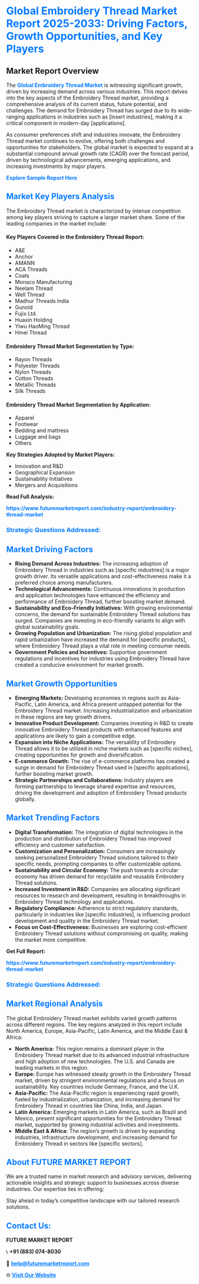 <h1 style="color: #007BFF;">Global Embroidery Thread Market Report 2025-2033: Driving Factors, Growth Opportunities, and Key Players</h1>

<section id="overview">
<h2>Market Report Overview</h2>
<p>The <a href="https://www.futuremarketreport.com/industry-report/embroidery-thread-market" style="color: #007BFF; text-decoration: none;"><strong>Global Embroidery Thread Market</strong></a> is witnessing significant growth, driven by increasing demand across various industries. This report delves into the key aspects of the Embroidery Thread market, providing a comprehensive analysis of its current status, future potential, and challenges. The demand for Embroidery Thread has surged due to its wide-ranging applications in industries such as [insert industries], making it a critical component in modern-day [applications].</p>
<p>As consumer preferences shift and industries innovate, the Embroidery Thread market continues to evolve, offering both challenges and opportunities for stakeholders. The global market is expected to expand at a substantial compound annual growth rate (CAGR) over the forecast period, driven by technological advancements, emerging applications, and increasing investments by major players.</p>
</section>

<section id="overview">
<p><a href="https://www.futuremarketreport.com/request-sample/reportId=41556" style="color: #007BFF; text-decoration: none;"><strong>Explore Sample Report Here</strong></a></p>
</section>

<section id="key-players">
<h2 style="color: #007BFF;">Market Key Players Analysis</h2>
<p>The Embroidery Thread market is characterized by intense competition among key players striving to capture a larger market share. Some of the leading companies in the market include:</p>
<h4>Key Players Covered in the Embroidery Thread Report:</h4>
<ul><li>A&amp;E</li><li>Anchor</li><li>AMANN</li><li>ACA Threads</li><li>Coats</li><li>Monaco Manufacturing</li><li>Neelam Thread</li><li>Well Thread</li><li>Madhur Threads India</li><li>Gunold</li><li>Fujix Ltd.</li><li>Huaxin Holding</li><li>Yiwu HaoMing Thread</li><li>Hmei Thread</li></ul>
<h4>Embroidery Thread Market Segmentation by Type:</h4>
<ul><li>Rayon Threads</li><li>Polyester Threads</li><li>Nylon Threads</li><li>Cotton Threads</li><li>Metallic Threads</li><li>Silk Threads</li></ul>

<h4>Embroidery Thread Market Segmentation by Application:</h4>
<ul><li>Apparel</li><li>Footwear</li><li>Bedding and mattress</li><li>Luggage and bags</li><li>Others</li></ul>
<p><strong>Key Strategies Adopted by Market Players:</strong></p>
<ul>
<li>Innovation and R&D</li>
<li>Geographical Expansion</li>
<li>Sustainability Initiatives</li>
<li>Mergers and Acquisitions</li>
</ul>
</section>

<section>
<p><strong>Read Full Analysis: </strong></p><a href="https://www.futuremarketreport.com/industry-report/embroidery-thread-market" style="color: #007BFF; text-decoration: none;"><strong>https://www.futuremarketreport.com/industry-report/embroidery-thread-market</strong></a>
<h3 style="color: #007BFF;">Strategic Questions Addressed:</h3>
</section>

<section id="driving-factors">
<h2 style="color: #007BFF;">Market Driving Factors</h2>
<ul>
<li><strong>Rising Demand Across Industries:</strong> The increasing adoption of Embroidery Thread in industries such as [specific industries] is a major growth driver. Its versatile applications and cost-effectiveness make it a preferred choice among manufacturers.</li>
<li><strong>Technological Advancements:</strong> Continuous innovations in production and application technologies have enhanced the efficiency and performance of Embroidery Thread, further boosting market demand.</li>
<li><strong>Sustainability and Eco-Friendly Initiatives:</strong> With growing environmental concerns, the demand for sustainable Embroidery Thread solutions has surged. Companies are investing in eco-friendly variants to align with global sustainability goals.</li>
<li><strong>Growing Population and Urbanization:</strong> The rising global population and rapid urbanization have increased the demand for [specific products], where Embroidery Thread plays a vital role in meeting consumer needs.</li>
<li><strong>Government Policies and Incentives:</strong> Supportive government regulations and incentives for industries using Embroidery Thread have created a conducive environment for market growth.</li>
</ul>
</section>

<section id="growth-opportunities">
<h2 style="color: #007BFF;">Market Growth Opportunities</h2>
<ul>
<li><strong>Emerging Markets:</strong> Developing economies in regions such as Asia-Pacific, Latin America, and Africa present untapped potential for the Embroidery Thread market. Increasing industrialization and urbanization in these regions are key growth drivers.</li>
<li><strong>Innovative Product Development:</strong> Companies investing in R&D to create innovative Embroidery Thread products with enhanced features and applications are likely to gain a competitive edge.</li>
<li><strong>Expansion into Niche Applications:</strong> The versatility of Embroidery Thread allows it to be utilized in niche markets such as [specific niches], creating opportunities for growth and diversification.</li>
<li><strong>E-commerce Growth:</strong> The rise of e-commerce platforms has created a surge in demand for Embroidery Thread used in [specific applications], further boosting market growth.</li>
<li><strong>Strategic Partnerships and Collaborations:</strong> Industry players are forming partnerships to leverage shared expertise and resources, driving the development and adoption of Embroidery Thread products globally.</li>
</ul>
</section>

<section id="trending-factors">
<h2 style="color: #007BFF;">Market Trending Factors</h2>
<ul>
<li><strong>Digital Transformation:</strong> The integration of digital technologies in the production and distribution of Embroidery Thread has improved efficiency and customer satisfaction.</li>
<li><strong>Customization and Personalization:</strong> Consumers are increasingly seeking personalized Embroidery Thread solutions tailored to their specific needs, prompting companies to offer customizable options.</li>
<li><strong>Sustainability and Circular Economy:</strong> The push towards a circular economy has driven demand for recyclable and reusable Embroidery Thread solutions.</li>
<li><strong>Increased Investment in R&D:</strong> Companies are allocating significant resources to research and development, resulting in breakthroughs in Embroidery Thread technology and applications.</li>
<li><strong>Regulatory Compliance:</strong> Adherence to strict regulatory standards, particularly in industries like [specific industries], is influencing product development and quality in the Embroidery Thread market.</li>
<li><strong>Focus on Cost-Effectiveness:</strong> Businesses are exploring cost-efficient Embroidery Thread solutions without compromising on quality, making the market more competitive.</li>
</ul>
</section>

<section>
<p><strong>Get Full Report: </strong></p><a href="https://www.futuremarketreport.com/industry-report/embroidery-thread-market" style="color: #007BFF; text-decoration: none;"><strong>https://www.futuremarketreport.com/industry-report/embroidery-thread-market</strong></a>
<h3 style="color: #007BFF;">Strategic Questions Addressed:</h3>
</section>


<section id="regional-analysis">
<h2 style="color: #007BFF;">Market Regional Analysis</h2>
<p>The global Embroidery Thread market exhibits varied growth patterns across different regions. The key regions analyzed in this report include North America, Europe, Asia-Pacific, Latin America, and the Middle East & Africa:</p>
<ul>
<li><strong>North America:</strong> This region remains a dominant player in the Embroidery Thread market due to its advanced industrial infrastructure and high adoption of new technologies. The U.S. and Canada are leading markets in this region.</li>
<li><strong>Europe:</strong> Europe has witnessed steady growth in the Embroidery Thread market, driven by stringent environmental regulations and a focus on sustainability. Key countries include Germany, France, and the U.K.</li>
<li><strong>Asia-Pacific:</strong> The Asia-Pacific region is experiencing rapid growth, fueled by industrialization, urbanization, and increasing demand for Embroidery Thread in countries like China, India, and Japan.</li>
<li><strong>Latin America:</strong> Emerging markets in Latin America, such as Brazil and Mexico, present significant opportunities for the Embroidery Thread market, supported by growing industrial activities and investments.</li>
<li><strong>Middle East & Africa:</strong> The region’s growth is driven by expanding industries, infrastructure development, and increasing demand for Embroidery Thread in sectors like [specific sectors].</li>
</ul>
</section>

<footer>
<h2 style="color: #007BFF;">About FUTURE MARKET REPORT</h2>
<p>We are a trusted name in market research and advisory services, delivering actionable insights and strategic support to businesses across diverse industries. Our expertise lies in offering:</p>

<p>Stay ahead in today’s competitive landscape with our tailored research solutions.</p>

<h2 style="color: #007BFF;">Contact Us:</h2>
<p><strong>FUTURE MARKET REPORT</strong></p>
<p>📞 <strong>+91 (883) 074-8030</strong></p>
<p>📧 <strong><a href="mailto:help@futuremarketreport.com" style="color: #007BFF;">help@futuremarketreport.com</a></strong></p>
<p>🌐 <strong><a href="https://www.futuremarketreport.com/" style="color: #007BFF;">Visit Our Website</a></strong></p>
</footer>